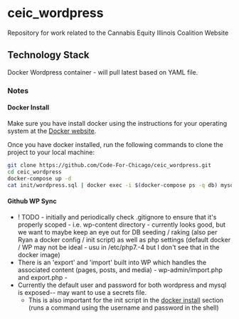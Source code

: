 # ceic_wordpress
Repository for work related to the Cannabis Equity Illinois Coalition Website

## Technology Stack
Docker Wordpress container - will pull latest based on YAML file.

### Notes

#### Docker Install
Make sure you have install docker using the instructions for your operating system at the [Docker website](https://docs.docker.com/get-started/#install-docker-desktop).

Once you have docker installed, run the following commands to clone the project to your local machine:
```bash
git clone https://github.com/Code-For-Chicago/ceic_wordpress.git
cd ceic_wordpress
docker-compose up -d
cat init/wordpress.sql | docker exec -i $(docker-compose ps -q db) mysql -u wordpress -pwordpress wordpress --init-command="SET autocommit=0;"
```

#### Github WP Sync
* ! TODO - initially and periodically check .gitignore to ensure that it's properly scoped - i.e. wp-content directory - currently looks good, but we want to maybe keep an eye out for DB seeding / raking (also per Ryan a docker config / init script) as well as php settings (default docker / WP may not be ideal - usu in /etc/php7.-4 but I don't see that in the docker image)
* There is an 'export' and 'import' built into WP which handles the associated content (pages, posts, and media) - wp-admin/import.php and export.php - 
* Currently the default user and password for both wordpress and mysql is exposed-- may want to use a secrets file.
    * This is also important for the init script in the [docker install](#docker-install) section (runs a command using the username and password in the shell)
